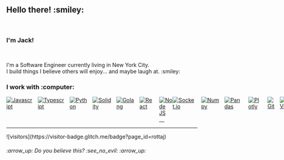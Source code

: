 <h2>Hello there! :smiley: </h2>
<br>
<h3>I'm Jack! </h3>
<br>
<p>I'm a Software Engineer currently living in New York City.
<br>
I build things I believe others will enjoy... and maybe laugh at. :smiley:
</p>
<h3>I work with :computer:</h3>

<div align='left' style="display: flex">
  <!-- Languages -->
  <a href="https://developer.mozilla.org/en-US/docs/Web/JavaScript">
    <img src="https://img.shields.io/badge/javascript-%23323330.svg?style=for-the-badge&logo=javascript&logoColor=%23F7DF1E" alt="Javascript">
  </a>
  &emsp;
  <a href="https://www.typescriptlang.org/">
    <img src="https://img.shields.io/badge/typescript-%23007ACC.svg?style=for-the-badge&logo=typescript&logoColor=white" alt="Typescript">
  </a>
  &emsp;
  <a href="https://python.org">
    <img src="https://img.shields.io/badge/python-3670A0?style=for-the-badge&logo=python&logoColor=ffdd54" alt="Python">
  </a>
  &emsp;
  <a href="https://docs.soliditylang.org/">
    <img src="https://img.shields.io/badge/Solidity-%23363636.svg?style=for-the-badge&logo=solidity&logoColor=white" alt="Solidity">
  </a>
  &emsp;
  <a href="https://golang.org">
    <img src="https://img.shields.io/badge/go-%2300ADD8.svg?style=for-the-badge&logo=go&logoColor=white" alt="Golang">
  <a/>
  &emsp;
  <br><br>
  <!-- Library / Frameworks -->
  <a href="#">
    <img src="https://img.shields.io/badge/react-%2320232a.svg?style=for-the-badge&logo=react&logoColor=%2361DAFB" alt="React">
  </a>
  &emsp;
  <a href="#">
    <img src="https://img.shields.io/badge/node.js-6DA55F?style=for-the-badge&logo=node.js&logoColor=white" alt="Node JS">
  &emsp;
  <a href="#">
    <img src="https://img.shields.io/badge/Socket.io-black?style=for-the-badge&logo=socket.io&badgeColor=010101" alt="Socket.io">
  </a>
  &emsp;
  <a href="#">
    <img src="https://img.shields.io/badge/numpy-%23013243.svg?style=for-the-badge&logo=numpy&logoColor=white" alt="Numpy">
  </a>
  &emsp;
  <a href="#">
    <img src="https://img.shields.io/badge/pandas-%23150458.svg?style=for-the-badge&logo=pandas&logoColor=white" alt="Pandas">
  </a>
  &emsp;
  <a href="#">
    <img src="https://img.shields.io/badge/Plotly-%233F4F75.svg?style=for-the-badge&logo=plotly&logoColor=white" alt="Plotly">
  </a>
  &emsp;
  <!--Other-->
  <br><br>
  <a href="#">
    <img src="https://img.shields.io/badge/git-%23F05033.svg?style=for-the-badge&logo=git&logoColor=white" alt="Git">
  </a>
  &emsp;
  <a href="#">
    <img src="https://img.shields.io/badge/VIM-%2311AB00.svg?style=for-the-badge&logo=vim&logoColor=white" alt="Vim">
  </a>
  &emsp;
  <a href="#">
    <img src="https://img.shields.io/badge/NPM-%23000000.svg?style=for-the-badge&logo=npm&logoColor=white" alt="NPM">
  </a>
  &emsp;
  <a href="#">
    <img src="https://img.shields.io/badge/Anaconda-%2344A833.svg?style=for-the-badge&logo=anaconda&logoColor=white" alt="Anaconda">
  </a>

</div>


<hr>
![visitors](https://visitor-badge.glitch.me/badge?page_id=rottaj) 
<h6> :arrow_up: Do you believe this? :see_no_evil: :arrow_up:</h6>

